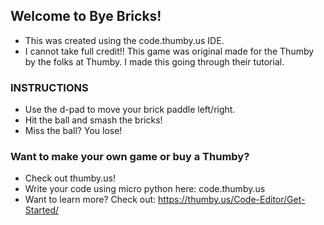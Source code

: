 ## Welcome to Bye Bricks!
- This was created using the code.thumby.us IDE.
- I cannot take full credit!! This game was original made for the Thumby by the folks at Thumby. I made this going through their tutorial.

### INSTRUCTIONS
- Use the d-pad to move your brick paddle left/right.
- Hit the ball and smash the bricks!
- Miss the ball? You lose!

### Want to make your own game or buy a Thumby?
- Check out thumby.us!
- Write your code using micro python here: code.thumby.us
- Want to learn more? Check out: https://thumby.us/Code-Editor/Get-Started/
